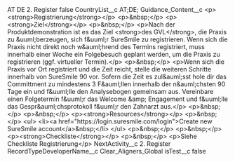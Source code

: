 <?xml version="1.0" encoding="UTF-8"?>
<CustomMetadata xmlns="http://soap.sforce.com/2006/04/metadata" xmlns:xsi="http://www.w3.org/2001/XMLSchema-instance" xmlns:xsd="http://www.w3.org/2001/XMLSchema">
    <label>AT DE 2. Register</label>
    <protected>false</protected>
    <values>
        <field>CountryList__c</field>
        <value xsi:type="xsd:string">AT;DE;</value>
    </values>
    <values>
        <field>Guidance_Content__c</field>
        <value xsi:type="xsd:string">&lt;p&gt;&lt;strong&gt;Registrierung&lt;/strong&gt;&lt;/p&gt;
&lt;p&gt;&amp;nbsp;&lt;/p&gt;
&lt;p&gt;&lt;strong&gt;Ziel&lt;/strong&gt;&lt;/p&gt;
&lt;p&gt;&amp;nbsp;&lt;/p&gt;
&lt;p&gt;Nach der Produktdemonstration ist es das Ziel &lt;strong&gt;des GVL&lt;/strong&gt;, die Praxis zu &amp;uuml;berzeugen, sich f&amp;uuml;r SureSmile zu registrieren. Wenn sich die Praxis nicht direkt noch w&amp;auml;hrend des Termins registriert, muss innerhalb einer Woche ein Folgebesuch geplant werden, um die Praxis zu registrieren (ggf. virtueller Termin).&lt;/p&gt;
&lt;p&gt;&amp;nbsp;&lt;/p&gt;
&lt;p&gt;Wenn sich die Praxis vor Ort registriert und die Zeit reicht, stelle die weiteren Schritte innerhalb von SureSmile 90 vor. Sofern die Zeit es zul&amp;auml;sst hole dir das Committment zu mindestens 3 F&amp;auml;llen innerhalb der n&amp;auml;chsten 90 Tage ein und f&amp;uuml;lle den Analysebogen gemeinsam aus. Vereinbare einen Folgetermin f&amp;uuml;r das Welcome &amp;amp; Engagement und f&amp;uuml;lle das Gespr&amp;auml;chsprotokoll f&amp;uuml;r den Zahnarzt aus.&lt;/p&gt;
&lt;p&gt;&amp;nbsp;&lt;/p&gt;
&lt;p&gt;&amp;nbsp;&lt;/p&gt;
&lt;p&gt;&lt;strong&gt;Resources&lt;/strong&gt;&lt;/p&gt;
&lt;p&gt;&amp;nbsp;&lt;/p&gt;
&lt;ul&gt;
&lt;li&gt;&lt;a href=&quot;https://login.suresmile.com/login&quot;&gt;Create new SureSmile account&lt;/a&gt;&amp;nbsp;&lt;/li&gt;
&lt;/ul&gt;
&lt;p&gt;&amp;nbsp;&lt;/p&gt;
&lt;p&gt;&amp;nbsp;&lt;/p&gt;
&lt;p&gt;&lt;strong&gt;Checkliste&lt;/strong&gt;&lt;/p&gt;
&lt;p&gt;&amp;nbsp;&lt;/p&gt;
&lt;p&gt;Siehe Checkliste Registrierung&lt;/p&gt;</value>
    </values>
    <values>
        <field>NextActivity__c</field>
        <value xsi:type="xsd:string">2. Register</value>
    </values>
    <values>
        <field>RecordTypeDeveloperName__c</field>
        <value xsi:type="xsd:string">Clear_Aligners_Global</value>
    </values>
    <values>
        <field>isTest__c</field>
        <value xsi:type="xsd:boolean">false</value>
    </values>
</CustomMetadata>
